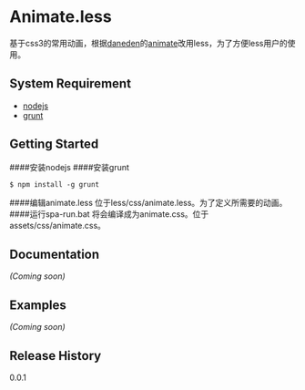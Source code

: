 # Animate.less

基于css3的常用动画，根据[daneden](https://github.com/daneden)的[animate](https://github.com/daneden/animate.css)改用less，为了方便less用户的使用。

## System Requirement
* [nodejs](http://nodejs.org/)
* [grunt](http://gruntjs.com/)

## Getting Started

####安装nodejs
####安装grunt
```
$ npm install -g grunt
```
####编辑animate.less
	位于less/css/animate.less。为了定义所需要的动画。
####运行spa-run.bat
	将会编译成为animate.css。位于assets/css/animate.css。
## Documentation
_(Coming soon)_

## Examples
_(Coming soon)_

## Release History
0.0.1
